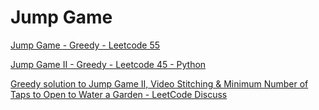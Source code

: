 # Jump Game

[Jump Game - Greedy - Leetcode 55](https://youtu.be/Yan0cv2cLy8)

[Jump Game II - Greedy - Leetcode 45 - Python](https://youtu.be/dJ7sWiOoK7g)

[Greedy solution to Jump Game II, Video Stitching & Minimum Number of Taps to Open to Water a Garden - LeetCode Discuss](https://leetcode.com/problems/minimum-number-of-taps-to-open-to-water-a-garden/discuss/1532416/greedy-solution-to-jump-game-ii-video-stitching-minimum-number-of-taps-to-open-to-water-a-garden)